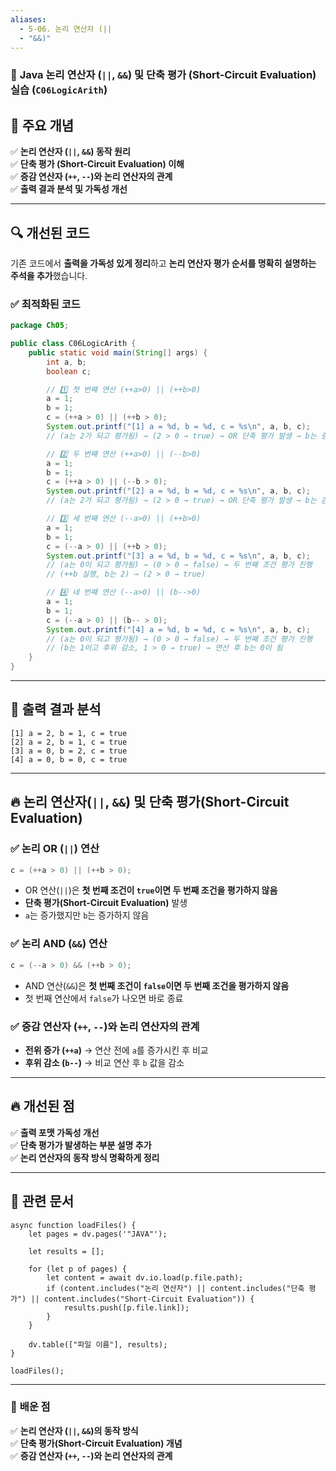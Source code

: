 ```yaml
---
aliases:
  - 5-06. 논리 연산자 (||
  - "&&)"
---
```

### 📌 **Java 논리 연산자 (`||`, `&&`) 및 단축 평가 (Short-Circuit Evaluation) 실습 (`C06LogicArith`)**

## 🚀 **주요 개념**

✅ **논리 연산자 (`||`, `&&`) 동작 원리**  
✅ **단축 평가 (Short-Circuit Evaluation) 이해**  
✅ **증감 연산자 (`++`, `--`)와 논리 연산자의 관계**  
✅ **출력 결과 분석 및 가독성 개선**

---

## 🔍 **개선된 코드**

기존 코드에서 **출력을 가독성 있게 정리**하고 **논리 연산자 평가 순서를 명확히 설명하는 주석을 추가**했습니다.

### ✅ **최적화된 코드**

```java
package Ch05;

public class C06LogicArith {
    public static void main(String[] args) {
        int a, b;
        boolean c;

        // 1️⃣ 첫 번째 연산 (++a>0) || (++b>0)
        a = 1;
        b = 1;
        c = (++a > 0) || (++b > 0);
        System.out.printf("[1] a = %d, b = %d, c = %s\n", a, b, c);
        // (a는 2가 되고 평가됨) → (2 > 0 → true) → OR 단축 평가 발생 → b는 증가하지 않음

        // 2️⃣ 두 번째 연산 (++a>0) || (--b>0)
        a = 1;
        b = 1;
        c = (++a > 0) || (--b > 0);
        System.out.printf("[2] a = %d, b = %d, c = %s\n", a, b, c);
        // (a는 2가 되고 평가됨) → (2 > 0 → true) → OR 단축 평가 발생 → b는 감소하지 않음

        // 3️⃣ 세 번째 연산 (--a>0) || (++b>0)
        a = 1;
        b = 1;
        c = (--a > 0) || (++b > 0);
        System.out.printf("[3] a = %d, b = %d, c = %s\n", a, b, c);
        // (a는 0이 되고 평가됨) → (0 > 0 → false) → 두 번째 조건 평가 진행
        // (++b 실행, b는 2) → (2 > 0 → true)

        // 4️⃣ 네 번째 연산 (--a>0) || (b-->0)
        a = 1;
        b = 1;
        c = (--a > 0) || (b-- > 0);
        System.out.printf("[4] a = %d, b = %d, c = %s\n", a, b, c);
        // (a는 0이 되고 평가됨) → (0 > 0 → false) → 두 번째 조건 평가 진행
        // (b는 1이고 후위 감소, 1 > 0 → true) → 연산 후 b는 0이 됨
    }
}
```

---

## 🔎 **출력 결과 분석**

```
[1] a = 2, b = 1, c = true
[2] a = 2, b = 1, c = true
[3] a = 0, b = 2, c = true
[4] a = 0, b = 0, c = true
```

---

## 🔥 **논리 연산자(`||`, `&&`) 및 단축 평가(Short-Circuit Evaluation)**

### ✅ **논리 OR (`||`) 연산**

```java
c = (++a > 0) || (++b > 0);
```

- OR 연산(`||`)은 **첫 번째 조건이 `true`이면 두 번째 조건을 평가하지 않음**
- **단축 평가(Short-Circuit Evaluation)** 발생
- `a`는 증가했지만 `b`는 증가하지 않음

### ✅ **논리 AND (`&&`) 연산**

```java
c = (--a > 0) && (++b > 0);
```

- AND 연산(`&&`)은 **첫 번째 조건이 `false`이면 두 번째 조건을 평가하지 않음**
- 첫 번째 연산에서 `false`가 나오면 바로 종료

### ✅ **증감 연산자 (`++`, `--`)와 논리 연산자의 관계**

- **전위 증가 (`++a`)** → 연산 전에 `a`를 증가시킨 후 비교
- **후위 감소 (`b--`)** → 비교 연산 후 `b` 값을 감소

---

## 🔥 **개선된 점**

✅ **출력 포맷 가독성 개선**  
✅ **단축 평가가 발생하는 부분 설명 추가**  
✅ **논리 연산자의 동작 방식 명확하게 정리**

---

## 📌 **관련 문서**

```dataviewjs
async function loadFiles() {
    let pages = dv.pages('"JAVA"');  

    let results = [];

    for (let p of pages) {
        let content = await dv.io.load(p.file.path); 
        if (content.includes("논리 연산자") || content.includes("단축 평가") || content.includes("Short-Circuit Evaluation")) {
            results.push([p.file.link]); 
        }
    }

    dv.table(["파일 이름"], results);
}

loadFiles();
```

---

### 🎯 **배운 점**

✅ **논리 연산자 (`||`, `&&`)의 동작 방식**  
✅ **단축 평가(Short-Circuit Evaluation) 개념**  
✅ **증감 연산자 (`++`, `--`)와 논리 연산자의 관계**
